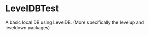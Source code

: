 # LevelDBTest
A basic local DB using LevelDB. (More specifically the levelup and leveldown packages)

